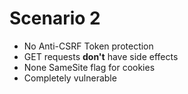 # Scenario 2

- No Anti-CSRF Token protection
- GET requests **don't** have side effects
- None SameSite flag for cookies
- Completely vulnerable
